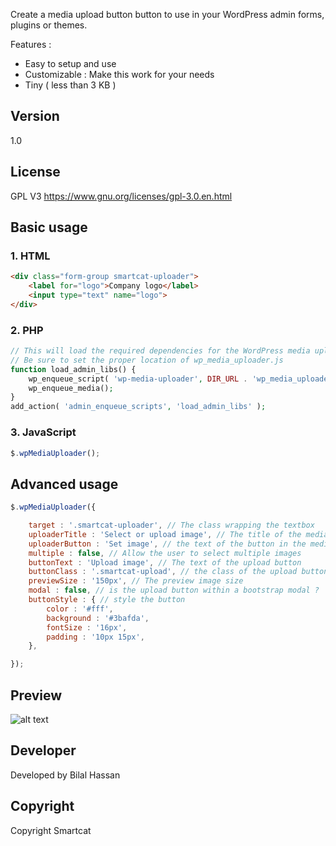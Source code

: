 
Create a media upload button button to use in your WordPress admin forms, plugins or themes. 

Features :
- Easy to setup and use
- Customizable : Make this work for your needs
- Tiny ( less than 3 KB )

## Version
1.0

## License
GPL V3 https://www.gnu.org/licenses/gpl-3.0.en.html

## Basic usage


### 1. HTML
```` HTML
<div class="form-group smartcat-uploader">
    <label for="logo">Company logo</label>
    <input type="text" name="logo">
</div>
````

### 2. PHP
```` PHP
// This will load the required dependencies for the WordPress media uploader
// Be sure to set the proper location of wp_media_uploader.js 
function load_admin_libs() {
    wp_enqueue_script( 'wp-media-uploader', DIR_URL . 'wp_media_uploader.js', array( 'jquery' ), 1.0 );
    wp_enqueue_media();
}
add_action( 'admin_enqueue_scripts', 'load_admin_libs' );
````

### 3. JavaScript
```` javascript
$.wpMediaUploader();
````

## Advanced usage
```` javascript
$.wpMediaUploader({

    target : '.smartcat-uploader', // The class wrapping the textbox
    uploaderTitle : 'Select or upload image', // The title of the media upload popup
    uploaderButton : 'Set image', // the text of the button in the media upload popup
    multiple : false, // Allow the user to select multiple images
    buttonText : 'Upload image', // The text of the upload button
    buttonClass : '.smartcat-upload', // the class of the upload button
    previewSize : '150px', // The preview image size
    modal : false, // is the upload button within a bootstrap modal ?
    buttonStyle : { // style the button
        color : '#fff',
        background : '#3bafda',
        fontSize : '16px',                
        padding : '10px 15px',                
    },

});
````

## Preview
![alt text](https://github.com/smartcatdev/WP-Media-Uploader/blob/master/preview.jpg "Logo Title Text 1")

## Developer
Developed by Bilal Hassan

## Copyright
Copyright Smartcat